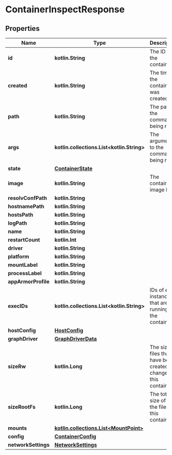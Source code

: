 
# ContainerInspectResponse

## Properties
Name | Type | Description | Notes
------------ | ------------- | ------------- | -------------
**id** | **kotlin.String** | The ID of the container |  [optional]
**created** | **kotlin.String** | The time the container was created |  [optional]
**path** | **kotlin.String** | The path to the command being run |  [optional]
**args** | **kotlin.collections.List&lt;kotlin.String&gt;** | The arguments to the command being run |  [optional]
**state** | [**ContainerState**](ContainerState.md) |  |  [optional]
**image** | **kotlin.String** | The container&#39;s image ID |  [optional]
**resolvConfPath** | **kotlin.String** |  |  [optional]
**hostnamePath** | **kotlin.String** |  |  [optional]
**hostsPath** | **kotlin.String** |  |  [optional]
**logPath** | **kotlin.String** |  |  [optional]
**name** | **kotlin.String** |  |  [optional]
**restartCount** | **kotlin.Int** |  |  [optional]
**driver** | **kotlin.String** |  |  [optional]
**platform** | **kotlin.String** |  |  [optional]
**mountLabel** | **kotlin.String** |  |  [optional]
**processLabel** | **kotlin.String** |  |  [optional]
**appArmorProfile** | **kotlin.String** |  |  [optional]
**execIDs** | **kotlin.collections.List&lt;kotlin.String&gt;** | IDs of exec instances that are running in the container. |  [optional]
**hostConfig** | [**HostConfig**](HostConfig.md) |  |  [optional]
**graphDriver** | [**GraphDriverData**](GraphDriverData.md) |  |  [optional]
**sizeRw** | **kotlin.Long** | The size of files that have been created or changed by this container.  |  [optional]
**sizeRootFs** | **kotlin.Long** | The total size of all the files in this container. |  [optional]
**mounts** | [**kotlin.collections.List&lt;MountPoint&gt;**](MountPoint.md) |  |  [optional]
**config** | [**ContainerConfig**](ContainerConfig.md) |  |  [optional]
**networkSettings** | [**NetworkSettings**](NetworkSettings.md) |  |  [optional]



